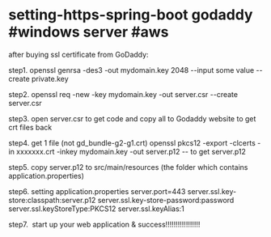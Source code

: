 # setting-https-spring-boot godaddy #windows server #aws

after buying ssl certificate from GoDaddy:

step1.  openssl genrsa -des3 -out mydomain.key 2048
--input some value
--create private.key

step2.  openssl req -new -key mydomain.key -out server.csr
--create server.csr

step3.  open server.csr to get code and copy all to Godaddy website to get crt files back

step4.  get 1 file (not gd_bundle-g2-g1.crt) openssl pkcs12 -export -clcerts -in xxxxxxx.crt -inkey mydomain.key -out server.p12
-- to get server.p12

step5.  copy server.p12 to src/main/resources  (the folder which contains application.properties)

step6.  setting application.properties
 server.port=443
 server.ssl.key-store:classpath:server.p12
 server.ssl.key-store-password:password
 server.ssl.keyStoreType:PKCS12
 server.ssl.keyAlias:1

step7.  start up your web application & success!!!!!!!!!!!!!!!!! 

